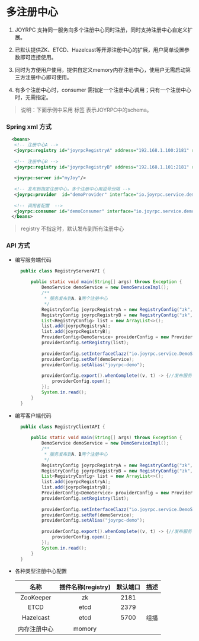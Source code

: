 多注册中心
==
1. JOYRPC 支持同一服务向多个注册中心同时注册，同时支持注册中心自定义扩展。

2. 已默认提供ZK、ETCD、Hazelcast等开源注册中心的扩展，用户简单设置参数即可连接使用。

3. 同时为方便用户使用，提供自定义memory内存注册中心，使用户无需启动第三方注册中心即可使用。

4. 有多个注册中心时，consumer 需指定一个注册中心调用；只有一个注册中心时，无需指定。

 >说明：下面示例中采用  **<beans />** 标签 表示JOYRPC中的schema。
 
### Spring xml 方式

   ```xml
     <beans>
      <!-- 注册中心A -->
      <joyrpc:registry id="joyrpcRegistryA" address="192.168.1.100:2181" registry="zk"/>
       
      <!-- 注册中心B -->
      <joyrpc:registry id="joyrpcRegistryB" address="192.168.1.101:2181" registry="zk"/>
       
      <joyrpc:server id="myJoy"/>
       
      <!-- 发布到指定注册中心，多个注册中心用逗号分隔 -->
      <joyrpc:provider  id="demoProvider" interface="io.joyrpc.service.demoService" alias="joyrpc-demo" ref="demoServiceImpl" server="myJoy" registry="joyrpcRegistryA,joyrpcRegistryB"></joyrpc:provider>
      
      <!-- 调用者配置  -->
      <joyrpc:consumer id="demoConsumer" interface="io.joyrpc.service.demoService" alias="joyrpc-demo" registry="joyrpcRegistryA"></joyrpc:consumer>
     </beans>
   ```
      
>registry 不指定时，默认发布到所有注册中心

### API 方式

  - 编写服务端代码
  
      ```java
        public class RegistryServerAPI {
        
            public static void main(String[] args) throws Exception {
                DemoService demoService = new DemoServiceImpl();
                /**
                 * 服务发布到A、B两个注册中心
                 */
                RegistryConfig joyrpcRegistryA = new RegistryConfig("zk", "192.168.1.100:2181");// 注册中心A
                RegistryConfig joyrpcRegistryB = new RegistryConfig("zk", "192.168.1.101:2181");// 注册中心B
                List<RegistryConfig> list = new ArrayList<>();
                list.add(joyrpcRegistryA);
                list.add(joyrpcRegistryB);
                ProviderConfig<DemoService> providerConfig = new ProviderConfig<DemoService>();
                providerConfig.setRegistry(list);
        
                providerConfig.setInterfaceClazz("io.joyrpc.service.DemoService");
                providerConfig.setRef(demoService);
                providerConfig.setAlias("joyrpc-demo");
        
                providerConfig.export().whenComplete((v, t) -> {//发布服务
                    providerConfig.open();
                });
                System.in.read();
            }
        }
      ```
      
  - 编写客户端代码
     
       ```java
         public class RegistryClientAPI {
         
             public static void main(String[] args) throws Exception {
                 DemoService demoService = new DemoServiceImpl();
                 /**
                  * 服务发布到A、B两个注册中心
                  */
                 RegistryConfig joyrpcRegistryA = new RegistryConfig("zk", "192.168.1.100:2181");// 注册中心A
                 RegistryConfig joyrpcRegistryB = new RegistryConfig("zk", "192.168.1.101:2181");// 注册中心B
                 List<RegistryConfig> list = new ArrayList<>();
                 list.add(joyrpcRegistryA);
                 list.add(joyrpcRegistryB);
                 ProviderConfig<DemoService> providerConfig = new ProviderConfig<DemoService>();
                 providerConfig.setRegistry(list);
         
                 providerConfig.setInterfaceClazz("io.joyrpc.service.DemoService");
                 providerConfig.setRef(demoService);
                 providerConfig.setAlias("joyrpc-demo");
         
                 providerConfig.export().whenComplete((v, t) -> {//发布服务
                     providerConfig.open();
                 });
                 System.in.read();
             }
         }
       ```
       
- 各种类型注册中心配置

  |名称|插件名称(registry)|默认端口|描述|
  | :----: | :----: | :----: | :----: |
  | ZooKeeper| zk | 2181 ||
  | ETCD| etcd | 2379 ||
  | Hazelcast| etcd | 5700 |组播|
  | 内存注册中心| momory | ||